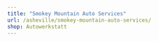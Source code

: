 ```yaml
---
title: "Smokey Mountain Auto Services"
url: /asheville/smokey-mountain-auto-services/
shop: Autowerkstatt
---
```

